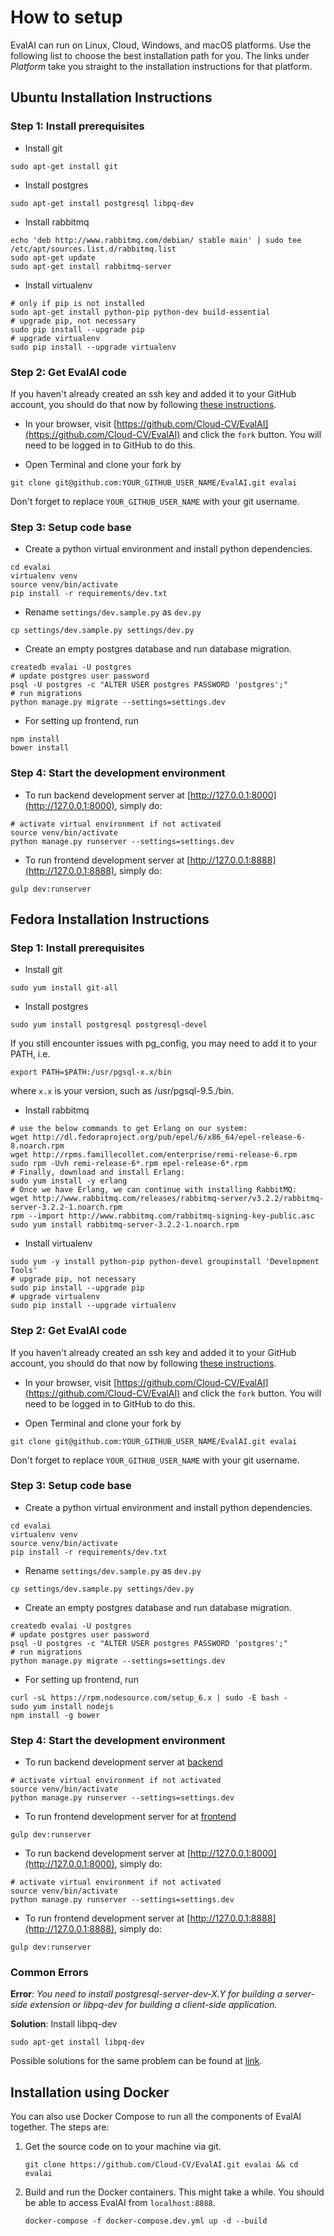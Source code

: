 # How to setup

EvalAI can run on Linux, Cloud, Windows, and macOS platforms. Use the following list to choose the best installation path for you. The links under *Platform* take you straight to the installation instructions for that platform.

## Ubuntu Installation Instructions

### Step 1: Install prerequisites

* Install git

```shell
sudo apt-get install git
```

* Install postgres

```shell
sudo apt-get install postgresql libpq-dev
```

* Install rabbitmq

```shell
echo 'deb http://www.rabbitmq.com/debian/ stable main' | sudo tee /etc/apt/sources.list.d/rabbitmq.list
sudo apt-get update
sudo apt-get install rabbitmq-server
```

* Install virtualenv

```shell
# only if pip is not installed
sudo apt-get install python-pip python-dev build-essential
# upgrade pip, not necessary
sudo pip install --upgrade pip
# upgrade virtualenv
sudo pip install --upgrade virtualenv
```

### Step 2: Get EvalAI code

If you haven't already created an ssh key and added it to your GitHub account,
you should do that now by following [these
instructions](https://help.github.com/articles/connecting-to-github-with-ssh/).

* In your browser, visit [https://github.com/Cloud-CV/EvalAI](https://github.com/Cloud-CV/EvalAI) and click the `fork` button. You will need to be logged in to GitHub to do this.

* Open Terminal and clone your fork by

```shell
git clone git@github.com:YOUR_GITHUB_USER_NAME/EvalAI.git evalai
```

Don't forget to replace `YOUR_GITHUB_USER_NAME` with your git username.

### Step 3: Setup code base

* Create a python virtual environment and install python dependencies.

```shell
cd evalai
virtualenv venv
source venv/bin/activate
pip install -r requirements/dev.txt
```

* Rename `settings/dev.sample.py` as `dev.py`

```
cp settings/dev.sample.py settings/dev.py
```

* Create an empty postgres database and run database migration.

```
createdb evalai -U postgres
# update postgres user password
psql -U postgres -c "ALTER USER postgres PASSWORD 'postgres';"
# run migrations
python manage.py migrate --settings=settings.dev
```

* For setting up frontend, run

```shell
npm install
bower install
```

### Step 4: Start the development environment

* To run backend development server at [http://127.0.0.1:8000](http://127.0.0.1:8000), simply do:

```
# activate virtual environment if not activated
source venv/bin/activate
python manage.py runserver --settings=settings.dev
```

* To run frontend development server at [http://127.0.0.1:8888](http://127.0.0.1:8888), simply do:

```
gulp dev:runserver
```

## Fedora Installation Instructions

### Step 1: Install prerequisites

* Install git

```shell
sudo yum install git-all
```

* Install postgres

```shell
sudo yum install postgresql postgresql-devel
```
If you still encounter issues with pg_config, you may need to add it to your PATH, i.e.
```shell
export PATH=$PATH:/usr/pgsql-x.x/bin
```
where `x.x` is your version, such as /usr/pgsql-9.5./bin.

* Install rabbitmq

```shell
# use the below commands to get Erlang on our system:
wget http://dl.fedoraproject.org/pub/epel/6/x86_64/epel-release-6-8.noarch.rpm
wget http://rpms.famillecollet.com/enterprise/remi-release-6.rpm
sudo rpm -Uvh remi-release-6*.rpm epel-release-6*.rpm
# Finally, download and install Erlang:
sudo yum install -y erlang
# Once we have Erlang, we can continue with installing RabbitMQ:
wget http://www.rabbitmq.com/releases/rabbitmq-server/v3.2.2/rabbitmq-server-3.2.2-1.noarch.rpm
rpm --import http://www.rabbitmq.com/rabbitmq-signing-key-public.asc
sudo yum install rabbitmq-server-3.2.2-1.noarch.rpm
```

* Install virtualenv

```shell
sudo yum -y install python-pip python-devel groupinstall 'Development Tools'
# upgrade pip, not necessary
sudo pip install --upgrade pip
# upgrade virtualenv
sudo pip install --upgrade virtualenv
```

### Step 2: Get EvalAI code

If you haven't already created an ssh key and added it to your GitHub account,
you should do that now by following [these
instructions](https://help.github.com/articles/connecting-to-github-with-ssh/).

* In your browser, visit [https://github.com/Cloud-CV/EvalAI](https://github.com/Cloud-CV/EvalAI) and click the `fork` button. You will need to be logged in to GitHub to do this.

* Open Terminal and clone your fork by

```shell
git clone git@github.com:YOUR_GITHUB_USER_NAME/EvalAI.git evalai
```

Don't forget to replace `YOUR_GITHUB_USER_NAME` with your git username.

### Step 3: Setup code base

* Create a python virtual environment and install python dependencies.

```shell
cd evalai
virtualenv venv
source venv/bin/activate
pip install -r requirements/dev.txt
```

* Rename `settings/dev.sample.py` as `dev.py`

```
cp settings/dev.sample.py settings/dev.py
```

* Create an empty postgres database and run database migration.

```
createdb evalai -U postgres
# update postgres user password
psql -U postgres -c "ALTER USER postgres PASSWORD 'postgres';"
# run migrations
python manage.py migrate --settings=settings.dev
```

* For setting up frontend, run

```shell
curl -sL https://rpm.nodesource.com/setup_6.x | sudo -E bash -
sudo yum install nodejs
npm install -g bower
```

### Step 4: Start the development environment

* To run backend development server at [backend]

```
# activate virtual environment if not activated
source venv/bin/activate
python manage.py runserver --settings=settings.dev
```

* To run frontend development server for at [frontend]

```
gulp dev:runserver
```
* To run backend development server at [http://127.0.0.1:8000](http://127.0.0.1:8000), simply do:

```
# activate virtual environment if not activated
source venv/bin/activate
python manage.py runserver --settings=settings.dev
```

* To run frontend development server at [http://127.0.0.1:8888](http://127.0.0.1:8888), simply do:

```
gulp dev:runserver
```

### Common Errors

__Error__: *You need to install postgresql-server-dev-X.Y for building a server-side extension or libpq-dev for building a client-side application.*

__Solution__: Install libpq-dev

```shell
sudo apt-get install libpq-dev
```

Possible solutions for the same problem can be found at [link].

## Installation using Docker

You can also use Docker Compose to run all the components of EvalAI together. The steps are:

1. Get the source code on to your machine via git.

    ```shell
    git clone https://github.com/Cloud-CV/EvalAI.git evalai && cd evalai
    ```

2. Build and run the Docker containers. This might take a while. You should be able to access EvalAI from `localhost:8888`.

    ```
    docker-compose -f docker-compose.dev.yml up -d --build
    ```

[link]: http://stackoverflow.com/a/28938258/2534102
[backend]: http://127.0.0.1:8000
[frontend]: http://127.0.0.1:8888
